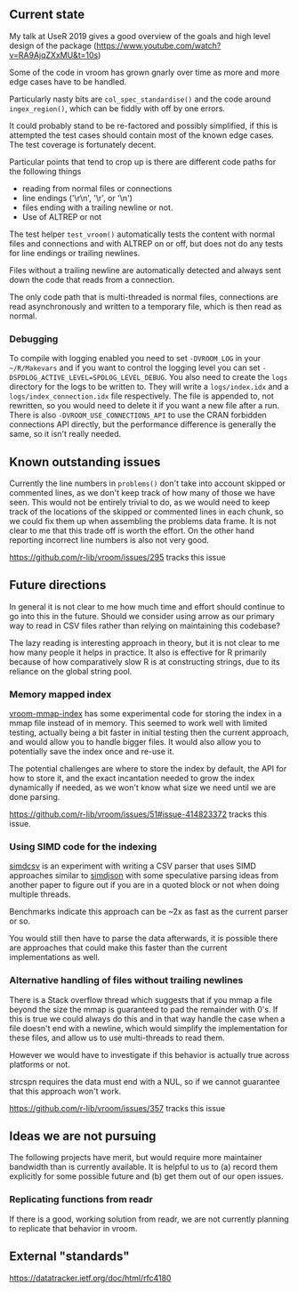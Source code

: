 ## Current state

My talk at UseR 2019 gives a good overview of the goals and high level design of the package (https://www.youtube.com/watch?v=RA9AjqZXxMU&t=10s)

Some of the code in vroom has grown gnarly over time as more and more edge cases have to be handled.

Particularly nasty bits are `col_spec_standardise()` and the code around `ingex_region()`, which can be fiddly with off by one errors.

It could probably stand to be re-factored and possibly simplified, if this is attempted the test cases should contain most of the known edge cases.
The test coverage is fortunately decent.

Particular points that tend to crop up is there are different code paths for the following things
- reading from normal files or connections
- line endings ('\r\n', '\r', or '\n')
- files ending with a trailing newline or not.
- Use of ALTREP or not

The test helper `test_vroom()` automatically tests the content with normal
files and connections and with ALTREP on or off, but does not do any tests for
line endings or trailing newlines.

Files without a trailing newline are automatically detected and always sent down the code that reads from a connection.

The only code path that is multi-threaded is normal files, connections are read asynchronously and written to a temporary file, which is then read as normal.

### Debugging

To compile with logging enabled you need to set `-DVROOM_LOG` in your `~/R/Makevars` and if you want to control the logging level you can set `-DSPDLOG_ACTIVE_LEVEL=SPDLOG_LEVEL_DEBUG`.
You also need to create the `logs` directory for the logs to be written to. They will write a `logs/index.idx` and a `logs/index_connection.idx` file respectively.
The file is appended to, not rewritten, so you would need to delete it if you want a new file after a run.
There is also `-DVROOM_USE_CONNECTIONS_API` to use the CRAN forbidden connections API directly, but the performance difference is generally the same, so it isn't really needed.

## Known outstanding issues

Currently the line numbers in `problems()` don't take into account skipped or commented lines, as we don't keep track of how many of those we have seen.
This would not be entirely trivial to do, as we would need to keep track of the locations of the skipped or commented lines in each chunk, so we could fix them up when assembling the problems data frame.
It is not clear to me that this trade off is worth the effort.
On the other hand reporting incorrect line numbers is also not very good.

https://github.com/r-lib/vroom/issues/295 tracks this issue

## Future directions

In general it is not clear to me how much time and effort should continue to go
into this in the future. Should we consider using arrow as our primary way to
read in CSV files rather than relying on maintaining this codebase?

The lazy reading is interesting approach in theory, but it is not clear to me
how many people it helps in practice. It also is effective for R primarily
because of how comparatively slow R is at constructing strings, due to its
reliance on the global string pool.

### Memory mapped index

[vroom-mmap-index](https://github.com/r-lib/vroom/compare/vroom-mmap-index?expand=1) has some experimental code for storing the index in a mmap file instead of in memory.
This seemed to work well with limited testing, actually being a bit faster in initial testing then the current approach, and would allow you to handle bigger files.
It would also allow you to potentially save the index once and re-use it.

The potential challenges are where to store the index by default, the API for
how to store it, and the exact incantation needed to grow the index dynamically
if needed, as we won't know what size we need until we are done parsing.

https://github.com/r-lib/vroom/issues/51#issue-414823372 tracks this issue.

### Using SIMD code for the indexing

[simdcsv](https://github.com/jimhester/simdcsv) is an experiment with writing a
CSV parser that uses SIMD approaches similar to
[simdjson](https://github.com/simdjson/simdjson) with some speculative parsing
ideas from another paper to figure out if you are in a quoted block or not when
doing multiple threads.

Benchmarks indicate this approach can be ~2x as fast as the current parser or so.

You would still then have to parse the data afterwards, it is possible there
are approaches that could make this faster than the current implementations as
well.

### Alternative handling of files without trailing newlines

There is a Stack overflow thread which suggests that if you mmap a file beyond the size the mmap is guaranteed to pad the remainder with 0's.
If this is true we could always do this and in that way handle the case when a
file doesn't end with a newline, which would simplify the implementation for
these files, and allow us to use multi-threads to read them.

However we would have to investigate if this behavior is actually true across platforms or not.

strcspn requires the data must end with a NUL, so if we cannot guarantee that this approach won't work.

https://github.com/r-lib/vroom/issues/357 tracks this issue

## Ideas we are not pursuing

The following projects have merit, but would require more maintainer bandwidth than is currently available.
It is helpful to us to (a) record them explicitly for some possible future and (b) get them out of our open issues.

### Replicating functions from readr

If there is a good, working solution from readr, we are not currently planning to replicate that behavior in vroom.

## External "standards"

https://datatracker.ietf.org/doc/html/rfc4180
